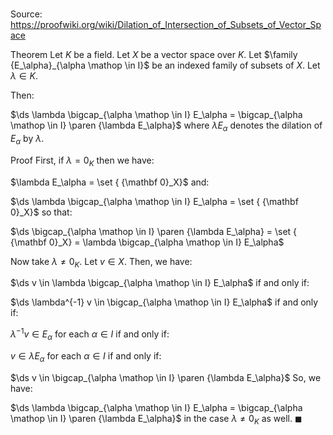 # 

Source: https://proofwiki.org/wiki/Dilation_of_Intersection_of_Subsets_of_Vector_Space

Theorem
Let $K$ be a field. 
Let $X$ be a vector space over $K$.
Let $\family {E_\alpha}_{\alpha \mathop \in I}$ be an indexed family of subsets of $X$.
Let $\lambda \in K$.

Then:

$\ds \lambda \bigcap_{\alpha \mathop \in I} E_\alpha = \bigcap_{\alpha \mathop \in I} \paren {\lambda E_\alpha}$
where $\lambda E_\alpha$ denotes the dilation of $E_\alpha$ by $\lambda$.


Proof
First, if $\lambda = 0_K$ then we have:

$\lambda E_\alpha = \set { {\mathbf 0}_X}$
and:

$\ds \lambda \bigcap_{\alpha \mathop \in I} E_\alpha = \set { {\mathbf 0}_X}$
so that:

$\ds \bigcap_{\alpha \mathop \in I} \paren {\lambda E_\alpha} = \set { {\mathbf 0}_X} = \lambda \bigcap_{\alpha \mathop \in I} E_\alpha$

Now take $\lambda \ne 0_K$.
Let $v \in X$.
Then, we have:

$\ds v \in \lambda \bigcap_{\alpha \mathop \in I} E_\alpha$
if and only if:

$\ds \lambda^{-1} v \in \bigcap_{\alpha \mathop \in I} E_\alpha$
if and only if:

$\lambda^{-1} v \in E_\alpha$ for each $\alpha \in I$
if and only if:

$v \in \lambda E_\alpha$ for each $\alpha \in I$
if and only if:

$\ds v \in \bigcap_{\alpha \mathop \in I} \paren {\lambda E_\alpha}$
So, we have:

$\ds \lambda \bigcap_{\alpha \mathop \in I} E_\alpha = \bigcap_{\alpha \mathop \in I} \paren {\lambda E_\alpha}$
in the case $\lambda \ne 0_K$ as well.
$\blacksquare$





